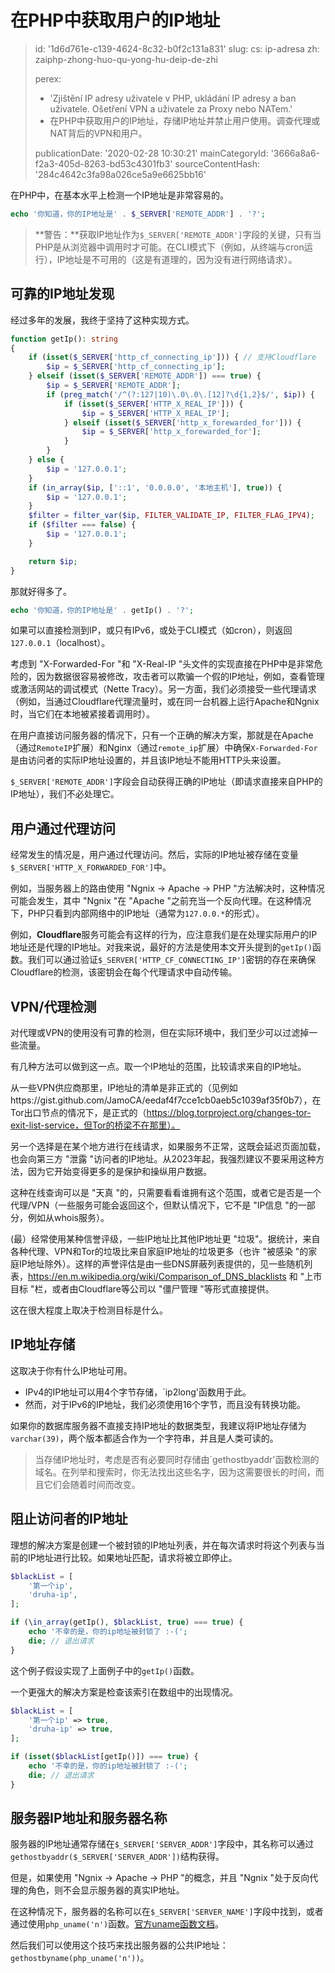 在PHP中获取用户的IP地址
==============

> id: '1d6d761e-c139-4624-8c32-b0f2c131a831'
> slug:
> 	cs: ip-adresa
> 	zh: zaiphp-zhong-huo-qu-yong-hu-deip-de-zhi
> 
> perex:
> 	- 'Zjištění IP adresy uživatele v PHP, ukládání IP adresy a ban uživatele. Ošetření VPN a uživatele za Proxy nebo NATem.'
> 	- 在PHP中获取用户的IP地址，存储IP地址并禁止用户使用。调查代理或NAT背后的VPN和用户。
> 
> publicationDate: '2020-02-28 10:30:21'
> mainCategoryId: '3666a8a6-f2a3-405d-8263-bd53c4301fb3'
> sourceContentHash: '284c4642c3fa98a026ce5a9e6625bb16'

在PHP中，在基本水平上检测一个IP地址是非常容易的。

```php
echo '你知道，你的IP地址是' . $_SERVER['REMOTE_ADDR'] . '?';
```

> **警告：**获取IP地址作为`$_SERVER['REMOTE_ADDR']`字段的关键，只有当PHP是从浏览器中调用时才可能。在CLI模式下（例如，从终端与cron运行），IP地址是不可用的（这是有道理的，因为没有进行网络请求）。

可靠的IP地址发现
-----------------------------

经过多年的发展，我终于坚持了这种实现方式。

```php
function getIp(): string
{
    if (isset($_SERVER['http_cf_connecting_ip'])) { // 支持Cloudflare
        $ip = $_SERVER['http_cf_connecting_ip'];
    } elseif (isset($_SERVER['REMOTE_ADDR']) === true) {
        $ip = $_SERVER['REMOTE_ADDR'];
        if (preg_match('/^(?:127|10)\.0\.0\.[12]?\d{1,2}$/', $ip)) {
            if (isset($_SERVER['HTTP_X_REAL_IP'])) {
                $ip = $_SERVER['HTTP_X_REAL_IP'];
            } elseif (isset($_SERVER['http_x_forewarded_for'])) {
                $ip = $_SERVER['http_x_forewarded_for'];
            }
        }
    } else {
        $ip = '127.0.0.1';
    }
    if (in_array($ip, ['::1', '0.0.0.0', '本地主机'], true)) {
        $ip = '127.0.0.1';
    }
    $filter = filter_var($ip, FILTER_VALIDATE_IP, FILTER_FLAG_IPV4);
    if ($filter === false) {
        $ip = '127.0.0.1';
    }

    return $ip;
}
```

那就好得多了。

```php
echo '你知道，你的IP地址是' . getIp() . '?';
```

如果可以直接检测到IP，或只有IPv6，或处于CLI模式（如cron），则返回`127.0.0.1`（localhost）。

考虑到 "X-Forwarded-For "和 "X-Real-IP "头文件的实现直接在PHP中是非常危险的，因为数据很容易被修改，攻击者可以欺骗一个假的IP地址，例如，查看管理或激活网站的调试模式（Nette Tracy）。另一方面，我们必须接受一些代理请求（例如，当通过Cloudflare代理流量时，或在同一台机器上运行Apache和Ngnix时，当它们在本地被紧接着调用时）。

在用户直接访问服务器的情况下，只有一个正确的解决方案，那就是在Apache（通过`RemoteIP`扩展）和Nginx（通过`remote_ip`扩展）中确保`X-Forwarded-For`是由访问者的实际IP地址设置的，并且该IP地址不能用HTTP头来设置。

`$_SERVER['REMOTE_ADDR']`字段会自动获得正确的IP地址（即请求直接来自PHP的IP地址），我们不必处理它。

用户通过代理访问
----------------------------

经常发生的情况是，用户通过代理访问。然后，实际的IP地址被存储在变量`$_SERVER['HTTP_X_FORWARDED_FOR']`中。

例如，当服务器上的路由使用 "Ngnix -> Apache -> PHP "方法解决时，这种情况可能会发生，其中 "Ngnix "在 "Apache "之前充当一个反向代理。在这种情况下，PHP只看到内部网络中的IP地址（通常为`127.0.0.*`的形式）。

例如，**Cloudflare**服务可能会有这样的行为，应注意我们是在处理实际用户的IP地址还是代理的IP地址。对我来说，最好的方法是使用本文开头提到的`getIp()`函数。我们可以通过验证`$_SERVER['HTTP_CF_CONNECTING_IP']`密钥的存在来确保Cloudflare的检测，该密钥会在每个代理请求中自动传输。

VPN/代理检测
-------------------

对代理或VPN的使用没有可靠的检测，但在实际环境中，我们至少可以过滤掉一些流量。

有几种方法可以做到这一点。取一个IP地址的范围，比较请求来自的IP地址。

从一些VPN供应商那里，IP地址的清单是非正式的（见例如https://gist.github.com/JamoCA/eedaf4f7cce1cb0aeb5c1039af35f0b7），在Tor出口节点的情况下，是正式的（https://blog.torproject.org/changes-tor-exit-list-service，但Tor的桥梁不在那里）。

另一个选择是在某个地方进行在线请求，如果服务不正常，这既会延迟页面加载，也会向第三方 "泄露 "访问者的IP地址。从2023年起，我强烈建议不要采用这种方法，因为它开始变得更多的是保护和操纵用户数据。

这种在线查询可以是 "天真 "的，只需要看看谁拥有这个范围，或者它是否是一个代理/VPN（一些服务可能会返回这个，但默认情况下，它不是 "IP信息 "的一部分，例如从whois服务）。

(最）经常使用某种信誉评级，一些IP地址比其他IP地址更 "垃圾"。据统计，来自各种代理、VPN和Tor的垃圾比来自家庭IP地址的垃圾更多（也许 "被感染 "的家庭IP地址除外）。这样的声誉评估是由一些DNS屏蔽列表提供的，见一些随机列表，https://en.m.wikipedia.org/wiki/Comparison_of_DNS_blacklists 和 "上市目标 "栏，或者由Cloudflare等公司以 "僵尸管理 "等形式直接提供。

这在很大程度上取决于检测目标是什么。

IP地址存储
------------------

这取决于你有什么IP地址可用。

- IPv4的IP地址可以用4个字节存储，`ip2long'函数用于此。
- 然而，对于IPv6的IP地址，我们必须使用16个字节，而且没有转换功能。

如果你的数据库服务器不直接支持IP地址的数据类型，我建议将IP地址存储为`varchar(39)`，两个版本都适合作为一个字符串，并且是人类可读的。

> 当存储IP地址时，考虑是否有必要同时存储由`gethostbyaddr'函数检测的域名。在列举和搜索时，你无法找出这些名字，因为这需要很长的时间，而且它们会随着时间而改变。

阻止访问者的IP地址
-----------------------------

理想的解决方案是创建一个被封锁的IP地址列表，并在每次请求时将这个列表与当前的IP地址进行比较。如果地址匹配，请求将被立即停止。

```php
$blackList = [
    '第一个ip',
    'druha-ip',
];

if (\in_array(getIp(), $blackList, true) === true) {
    echo '不幸的是，你的ip地址被封锁了 :-(';
    die; // 退出请求
}
```

这个例子假设实现了上面例子中的`getIp()`函数。

一个更强大的解决方案是检查该索引在数组中的出现情况。

```php
$blackList = [
    '第一个ip' => true,
    'druha-ip' => true,
];

if (isset($blackList[getIp()]) === true) {
    echo '不幸的是，你的ip地址被封锁了 :-(';
    die; // 退出请求
}
```

服务器IP地址和服务器名称
---------------------------------

服务器的IP地址通常存储在`$_SERVER['SERVER_ADDR']`字段中，其名称可以通过`gethostbyaddr($_SERVER['SERVER_ADDR'])`结构获得。

但是，如果使用 "Ngnix -> Apache -> PHP "的概念，并且 "Ngnix "处于反向代理的角色，则不会显示服务器的真实IP地址。

在这种情况下，服务器的名称可以在`$_SERVER['SERVER_NAME']`字段中找到，或者通过使用`php_uname('n')`函数。[官方uname函数文档](https://www.php.net/manual/en/function.php-uname.php)。

然后我们可以使用这个技巧来找出服务器的公共IP地址：`gethostbyname(php_uname('n'))`。
